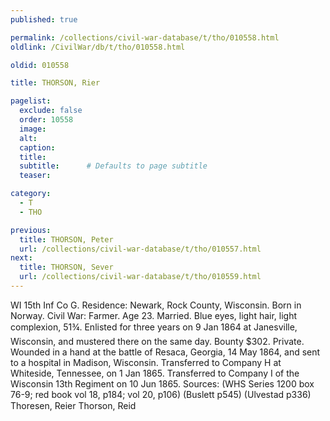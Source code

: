 ```yaml
---
published: true

permalink: /collections/civil-war-database/t/tho/010558.html
oldlink: /CivilWar/db/t/tho/010558.html

oldid: 010558

title: THORSON, Rier

pagelist:
  exclude: false
  order: 10558
  image: 
  alt:
  caption:
  title:
  subtitle:      # Defaults to page subtitle
  teaser:

category: 
  - T 
  - THO

previous:
  title: THORSON, Peter
  url: /collections/civil-war-database/t/tho/010557.html  
next:
  title: THORSON, Sever
  url: /collections/civil-war-database/t/tho/010559.html   
---
```

WI 15th Inf Co G. Residence: Newark, Rock County, Wisconsin. Born in Norway. Civil War: Farmer. Age 23. Married. Blue eyes, light hair, light complexion, 5&#146;1&frac34;&#148;. Enlisted for three years on 9 Jan 1864 at Janesville, Wisconsin, and mustered there on the same day. Bounty $302. Private. Wounded in a hand at the battle of Resaca, Georgia, 14 May 1864, and sent to a hospital in Madison, Wisconsin. Transferred to Company H at Whiteside, Tennessee, on 1 Jan 1865. Transferred to Company I of the Wisconsin 13th Regiment on 10 Jun 1865. Sources: (WHS Series 1200 box 76-9; red book vol 18, p184; vol 20, p106) (Buslett p545) (Ulvestad p336) &#147;Thoresen, Reier&#148; &#147;Thorson, Reid&#148;